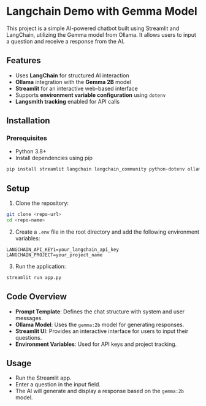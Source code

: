 # Langchain Demo with Gemma Model

This project is a simple AI-powered chatbot built using Streamlit and LangChain, utilizing the Gemma model from Ollama. It allows users to input a question and receive a response from the AI.

## Features
- Uses **LangChain** for structured AI interaction
- **Ollama** integration with the **Gemma 2B** model
- **Streamlit** for an interactive web-based interface
- Supports **environment variable configuration** using `dotenv`
- **Langsmith tracking** enabled for API calls

## Installation

### Prerequisites
- Python 3.8+
- Install dependencies using pip

```bash
pip install streamlit langchain langchain_community python-dotenv ollama
```

## Setup
1. Clone the repository:
```bash
git clone <repo-url>
cd <repo-name>
```
2. Create a `.env` file in the root directory and add the following environment variables:
```env
LANGCHAIN_API_KEY1=your_langchain_api_key
LANGCHAIN_PROJECT=your_project_name
```
3. Run the application:
```bash
streamlit run app.py
```

## Code Overview
- **Prompt Template**: Defines the chat structure with system and user messages.
- **Ollama Model**: Uses the `gemma:2b` model for generating responses.
- **Streamlit UI**: Provides an interactive interface for users to input their questions.
- **Environment Variables**: Used for API keys and project tracking.

## Usage
- Run the Streamlit app.
- Enter a question in the input field.
- The AI will generate and display a response based on the `gemma:2b` model.



